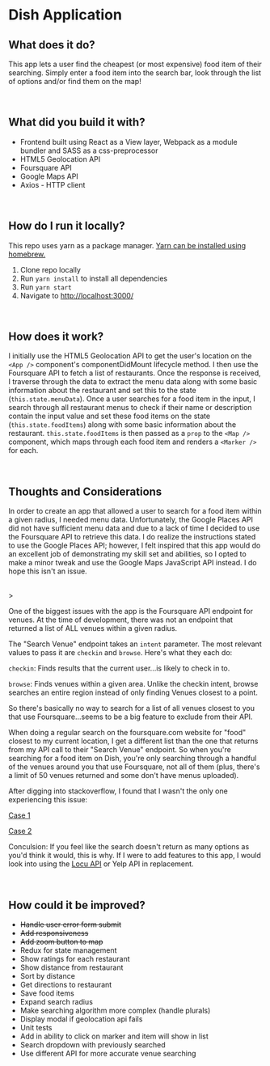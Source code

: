 # Dish Application

## What does it do?
This app lets a user find the cheapest (or most expensive) food item of their searching. Simply enter a food item into the search bar, look through the list of options and/or find them on the map!

<br />

## What did you build it with?
* Frontend built using React as a View layer, Webpack as a module bundler and SASS as a css-preprocessor
* HTML5 Geolocation API
* Foursquare API
* Google Maps API
* Axios - HTTP client

<br />

## How do I run it locally?
This repo uses yarn as a package manager. [Yarn can be installed using homebrew.](https://yarnpkg.com/en/docs/install)

1. Clone repo locally
2. Run `yarn install` to install all dependencies
3. Run `yarn start`
4. Navigate to [http://localhost:3000/](http://localhost:3000/)

<br />

## How does it work?

I initially use the HTML5 Geolocation API to get the user's location on the `<App />` component's componentDidMount lifecycle method. I then use the Foursquare API to fetch a list of restaurants. Once the response is received, I traverse through the data to extract the menu data along with some basic information about the restaurant and set this to the state (`this.state.menuData`). Once a user searches for a food item in the input, I search through all restaurant menus to check if their name or description contain the input value and set these food items on the state (`this.state.foodItems`) along with some basic information about the restaurant. `this.state.foodItems` is then passed as a `prop` to the `<Map />` component, which maps through each food item and renders a `<Marker />` for each.

<br />

## Thoughts and Considerations

In order to create an app that allowed a user to search for a food item within a given radius, I needed menu data. Unfortunately, the Google Places API did not have sufficient menu data and due to a lack of time I decided to use the Foursquare API to retrieve this data. I do realize the instructions stated to use the Google Places API; however, I felt inspired that this app would do an excellent job of demonstrating my skill set and abilities, so I opted to make a minor tweak and use the Google Maps JavaScript API instead. I do hope this isn't an issue.

<br />>

One of the biggest issues with the app is the Foursquare API endpoint for venues. At the time of development, there was not an endpoint that returned a list of ALL venues within a given radius.

The "Search Venue" endpoint takes an `intent` parameter. The most relevant values to pass it are `checkin` and `browse`. Here's what they each do:

`checkin`: Finds results that the current user...is likely to check in to.

`browse`: Finds venues within a given area. Unlike the checkin intent, browse searches an entire region instead of only finding Venues closest to a point.

So there's basically no way to search for a list of all venues closest to you that use Foursquare...seems to be a big feature to exclude from their API.

When doing a regular search on the foursquare.com website for "food" closest to my current location, I get a different list than the one that returns from my API call to their "Search Venue" endpoint. So when you're searching for a food item on Dish, you're only searching through a handful of the venues around you that use Foursquare, not all of them (plus, there's a limit of 50 venues returned and some don't have menus uploaded).

After digging into stackoverflow, I found that I wasn't the only one experiencing this issue:

[Case 1](https://stackoverflow.com/questions/16581038/why-does-foursquare-search-not-return-venues-closest-to-my-specified-location)

[Case 2](https://stackoverflow.com/questions/33302515/foursquarevenues-searchintent-browse-returns-more-places-when-specifying-categ)

Conculsion: If you feel like the search doesn't return as many options as you'd think it would, this is why. If I were to add features to this app, I would look into using the [Locu API](https://dev.locu.com/) or Yelp API in replacement.

<br />

## How could it be improved?

* ~~Handle user error form submit~~
* ~~Add responsiveness~~
* ~~Add zoom button to map~~
* Redux for state management
* Show ratings for each restaurant
* Show distance from restaurant
* Sort by distance
* Get directions to restaurant
* Save food items
* Expand search radius
* Make searching algorithm more complex (handle plurals)
* Display modal if geolocation api fails
* Unit tests
* Add in ability to click on marker and item will show in list
* Search dropdown with previously searched
* Use different API for more accurate venue searching